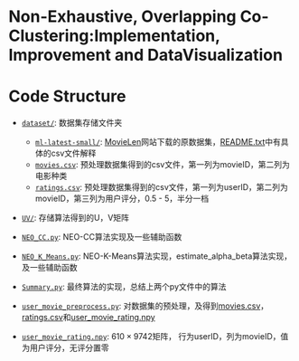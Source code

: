 # Non-Exhaustive, Overlapping Co-Clustering:Implementation, Improvement and DataVisualization

# Code Structure

* [`dataset/`](dataset/): 数据集存储文件夹
    * [`ml-latest-small/`](dataset/ml-latest-small/): [MovieLen](https://grouplens.org/datasets/movielens/)网站下载的原数据集，[README.txt](dataset/ml-latest-small/README.txt)中有具体的csv文件解释
    * [`movies.csv`](dataset/movies.csv): 预处理数据集得到的csv文件，第一列为movieID，第二列为电影种类
    * [`ratings.csv`](dataset/ratings.csv): 预处理数据集得到的csv文件，第一列为userID，第二列为movieID，第三列为用户评分，0.5 - 5，半分一档

* [`UV/`](UV/): 存储算法得到的U，V矩阵

* [`NEO_CC.py`](NEO_CC.py): NEO-CC算法实现及一些辅助函数

* [`NEO_K_Means.py`](NEO_K_Means.py): NEO-K-Means算法实现，estimate_alpha_beta算法实现，及一些辅助函数

* [`Summary.py`](Summary.py): 最终算法的实现，总结上两个py文件中的算法

* [`user_movie_preprocess.py`](user_movie_preprocess.py): 对数据集的预处理，及得到[movies.csv](dataset/movies.csv)，[ratings.csv](dataset/ratings.csv)和[user_movie_rating.npy](user_movie_rating.npy)

* [`user_movie_rating.npy`](user_movie_rating.npy): $610 \times 9742$矩阵， 行为userID，列为movieID，值为用户评分，无评分置零
